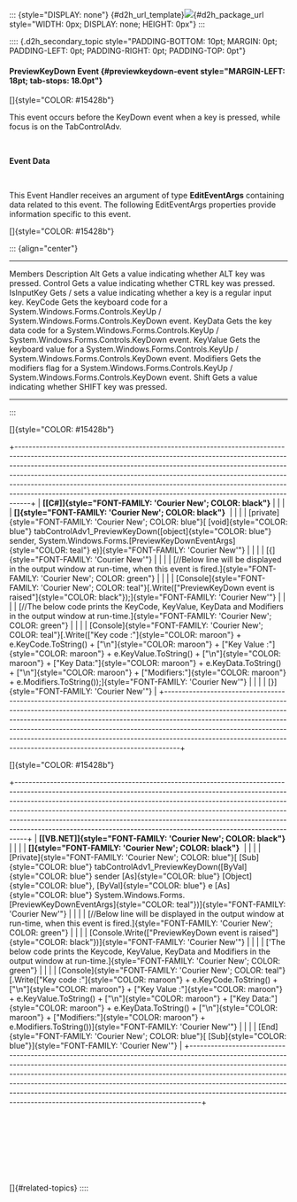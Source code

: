 ::: {style="DISPLAY: none"}
[](ms-xhelp:///?Id=d2h_url_template){#d2h_url_template}![](!package_url!){#d2h_package_url style="WIDTH: 0px; DISPLAY: none; HEIGHT: 0px"}
:::

:::: {.d2h_secondary_topic style="PADDING-BOTTOM: 10pt; MARGIN: 0pt; PADDING-LEFT: 0pt; PADDING-RIGHT: 0pt; PADDING-TOP: 0pt"}
#### PreviewKeyDown Event {#previewkeydown-event style="MARGIN-LEFT: 18pt; tab-stops: 18.0pt"}

[]{style="COLOR: #15428b"} 

This event occurs before the KeyDown event when a key is pressed, while focus is on the TabControlAdv.

 

**Event Data**

 

This Event Handler receives an argument of type **EditEventArgs** containing data related to this event. The following EditEventArgs properties provide information specific to this event.

[]{style="COLOR: #15428b"} 

::: {align="center"}
  ------------ ------------------------------------------------------------------------------------------------------------------
  Members      Description
  Alt          Gets a value indicating whether ALT key was pressed.
  Control      Gets a value indicating whether CTRL key was pressed.
  IsInputKey   Gets / sets a value indicating whether a key is a regular input key.
  KeyCode      Gets the keyboard code for a System.Windows.Forms.Controls.KeyUp / System.Windows.Forms.Controls.KeyDown event.
  KeyData      Gets the key data code for a System.Windows.Forms.Controls.KeyUp / System.Windows.Forms.Controls.KeyDown event.
  KeyValue     Gets the keyboard value for a System.Windows.Forms.Controls.KeyUp / System.Windows.Forms.Controls.KeyDown event.
  Modifiers    Gets the modifiers flag for a System.Windows.Forms.Controls.KeyUp / System.Windows.Forms.Controls.KeyDown event.
  Shift        Gets a value indicating whether SHIFT key was pressed.
  ------------ ------------------------------------------------------------------------------------------------------------------
:::

[]{style="COLOR: #15428b"} 

+----------------------------------------------------------------------------------------------------------------------------------------------------------------------------------------------------------------------------------------------------------------------------------------------------------------------------------------------------------------------------------------------------------------------------------------------------------------------------------------+
| **[\[C#\]]{style="FONT-FAMILY: 'Courier New'; COLOR: black"}**                                                                                                                                                                                                                                                                                                                                                                                                                         |
|                                                                                                                                                                                                                                                                                                                                                                                                                                                                                        |
| **[]{style="FONT-FAMILY: 'Courier New'; COLOR: black"}**                                                                                                                                                                                                                                                                                                                                                                                                                               |
|                                                                                                                                                                                                                                                                                                                                                                                                                                                                                        |
| [private]{style="FONT-FAMILY: 'Courier New'; COLOR: blue"}[ [void]{style="COLOR: blue"} tabControlAdv1_PreviewKeyDown([object]{style="COLOR: blue"} sender, System.Windows.Forms.[PreviewKeyDownEventArgs]{style="COLOR: teal"} e)]{style="FONT-FAMILY: 'Courier New'"}                                                                                                                                                                                                                |
|                                                                                                                                                                                                                                                                                                                                                                                                                                                                                        |
| [{]{style="FONT-FAMILY: 'Courier New'"}                                                                                                                                                                                                                                                                                                                                                                                                                                                |
|                                                                                                                                                                                                                                                                                                                                                                                                                                                                                        |
| [//Below line will be displayed in the output window at run-time, when this event is fired.]{style="FONT-FAMILY: 'Courier New'; COLOR: green"}                                                                                                                                                                                                                                                                                                                                         |
|                                                                                                                                                                                                                                                                                                                                                                                                                                                                                        |
| [Console]{style="FONT-FAMILY: 'Courier New'; COLOR: teal"}[.Write([\"PreviewKeyDown event is raised\"]{style="COLOR: black"});]{style="FONT-FAMILY: 'Courier New'"}                                                                                                                                                                                                                                                                                                                    |
|                                                                                                                                                                                                                                                                                                                                                                                                                                                                                        |
| [//The below code prints the KeyCode, KeyValue, KeyData and Modifiers in the output window at run-time.]{style="FONT-FAMILY: 'Courier New'; COLOR: green"}                                                                                                                                                                                                                                                                                                                             |
|                                                                                                                                                                                                                                                                                                                                                                                                                                                                                        |
| [Console]{style="FONT-FAMILY: 'Courier New'; COLOR: teal"}[.Write([\"Key code :\"]{style="COLOR: maroon"} + e.KeyCode.ToString() + [\"\\n\"]{style="COLOR: maroon"} + [\"Key Value :\"]{style="COLOR: maroon"} + e.KeyValue.ToString() + [\"\\n\"]{style="COLOR: maroon"} + [\"Key Data:\"]{style="COLOR: maroon"} + e.KeyData.ToString() + [\"\\n\"]{style="COLOR: maroon"} + [\"Modifiers:\"]{style="COLOR: maroon"} + e.Modifiers.ToString());]{style="FONT-FAMILY: 'Courier New'"} |
|                                                                                                                                                                                                                                                                                                                                                                                                                                                                                        |
| [}]{style="FONT-FAMILY: 'Courier New'"}                                                                                                                                                                                                                                                                                                                                                                                                                                                |
+----------------------------------------------------------------------------------------------------------------------------------------------------------------------------------------------------------------------------------------------------------------------------------------------------------------------------------------------------------------------------------------------------------------------------------------------------------------------------------------+

[]{style="COLOR: #15428b"} 

+---------------------------------------------------------------------------------------------------------------------------------------------------------------------------------------------------------------------------------------------------------------------------------------------------------------------------------------------------------------------------------------------------------------------------------------------------------------------------------------+
| **[\[VB.NET\]]{style="FONT-FAMILY: 'Courier New'; COLOR: black"}**                                                                                                                                                                                                                                                                                                                                                                                                                    |
|                                                                                                                                                                                                                                                                                                                                                                                                                                                                                       |
| **[]{style="FONT-FAMILY: 'Courier New'; COLOR: black"}**                                                                                                                                                                                                                                                                                                                                                                                                                              |
|                                                                                                                                                                                                                                                                                                                                                                                                                                                                                       |
| [Private]{style="FONT-FAMILY: 'Courier New'; COLOR: blue"}[ [Sub]{style="COLOR: blue"} tabControlAdv1_PreviewKeyDown([ByVal]{style="COLOR: blue"} sender [As]{style="COLOR: blue"} [Object]{style="COLOR: blue"}, [ByVal]{style="COLOR: blue"} e [As]{style="COLOR: blue"} System.Windows.Forms.[PreviewKeyDownEventArgs]{style="COLOR: teal"})]{style="FONT-FAMILY: 'Courier New'"}                                                                                                  |
|                                                                                                                                                                                                                                                                                                                                                                                                                                                                                       |
| [//Below line will be displayed in the output window at run-time, when this event is fired.]{style="FONT-FAMILY: 'Courier New'; COLOR: green"}                                                                                                                                                                                                                                                                                                                                        |
|                                                                                                                                                                                                                                                                                                                                                                                                                                                                                       |
| [Console.Write([\"PreviewKeyDown event is raised\"]{style="COLOR: black"})]{style="FONT-FAMILY: 'Courier New'"}                                                                                                                                                                                                                                                                                                                                                                       |
|                                                                                                                                                                                                                                                                                                                                                                                                                                                                                       |
| [\'The below code prints the Keycode, KeyValue, KeyData and Modifiers in the output window at run-time.]{style="FONT-FAMILY: 'Courier New'; COLOR: green"}                                                                                                                                                                                                                                                                                                                            |
|                                                                                                                                                                                                                                                                                                                                                                                                                                                                                       |
| [Console]{style="FONT-FAMILY: 'Courier New'; COLOR: teal"}[.Write([\"Key code :\"]{style="COLOR: maroon"} + e.KeyCode.ToString() + [\"\\n\"]{style="COLOR: maroon"} + [\"Key Value :\"]{style="COLOR: maroon"} + e.KeyValue.ToString() + [\"\\n\"]{style="COLOR: maroon"} + [\"Key Data:\"]{style="COLOR: maroon"} + e.KeyData.ToString() + [\"\\n\"]{style="COLOR: maroon"} + [\"Modifiers:\"]{style="COLOR: maroon"} + e.Modifiers.ToString())]{style="FONT-FAMILY: 'Courier New'"} |
|                                                                                                                                                                                                                                                                                                                                                                                                                                                                                       |
| [End]{style="FONT-FAMILY: 'Courier New'; COLOR: blue"}[ [Sub]{style="COLOR: blue"}]{style="FONT-FAMILY: 'Courier New'"}                                                                                                                                                                                                                                                                                                                                                               |
+---------------------------------------------------------------------------------------------------------------------------------------------------------------------------------------------------------------------------------------------------------------------------------------------------------------------------------------------------------------------------------------------------------------------------------------------------------------------------------------+

 

 

 

 

[]{#related-topics}
::::
